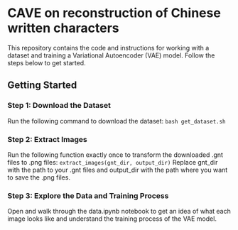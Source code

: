 # CAVE on reconstruction of Chinese written characters

This repository contains the code and instructions for working with a dataset and training a Variational Autoencoder (VAE) model. Follow the steps below to get started.

## Getting Started

### Step 1: Download the Dataset

Run the following command to download the dataset:
```bash get_dataset.sh```

### Step 2: Extract Images

Run the following function exactly once to transform the downloaded .gnt files to .png files:
```extract_images(gnt_dir, output_dir)```
Replace gnt_dir with the path to your .gnt files and output_dir with the path where you want to save the .png files.

### Step 3: Explore the Data and Training Process

Open and walk through the data.ipynb notebook to get an idea of what each image looks like and understand the training process of the VAE model.



